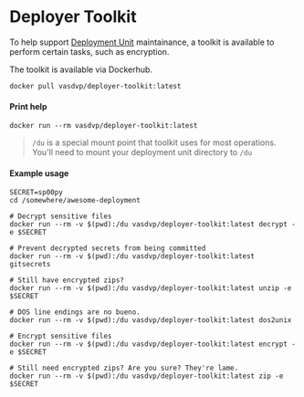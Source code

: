 # Deployer Toolkit

To help support [Deployment Unit](deployment-unit.md) maintainance, a
toolkit is available to perform certain tasks, such as encryption.

The toolkit is available via Dockerhub.


```
docker pull vasdvp/deployer-toolkit:latest
```

#### Print help
```
docker run --rm vasdvp/deployer-toolkit:latest
```

> `/du` is a special mount point that toolkit uses for most operations.
> You'll need to mount your deployment unit directory to `/du`


#### Example usage
```
SECRET=sp00py
cd /somewhere/awesome-deployment

# Decrypt sensitive files
docker run --rm -v $(pwd):/du vasdvp/deployer-toolkit:latest decrypt -e $SECRET

# Prevent decrypted secrets from being committed
docker run --rm -v $(pwd):/du vasdvp/deployer-toolkit:latest gitsecrets

# Still have encrypted zips?
docker run --rm -v $(pwd):/du vasdvp/deployer-toolkit:latest unzip -e $SECRET

# DOS line endings are no bueno.
docker run --rm -v $(pwd):/du vasdvp/deployer-toolkit:latest dos2unix

# Encrypt sensitive files
docker run --rm -v $(pwd):/du vasdvp/deployer-toolkit:latest encrypt -e $SECRET

# Still need encrypted zips? Are you sure? They're lame.
docker run --rm -v $(pwd):/du vasdvp/deployer-toolkit:latest zip -e $SECRET
```

